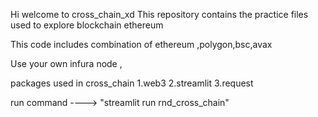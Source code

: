 
Hi welcome to cross_chain_xd
This repository contains the practice files used to explore blockchain ethereum

This code includes combination of ethereum ,polygon,bsc,avax

Use your own infura node ,

packages used in cross_chain 
1.web3
2.streamlit 
3.request

run command ----> "streamlit run rnd_cross_chain"